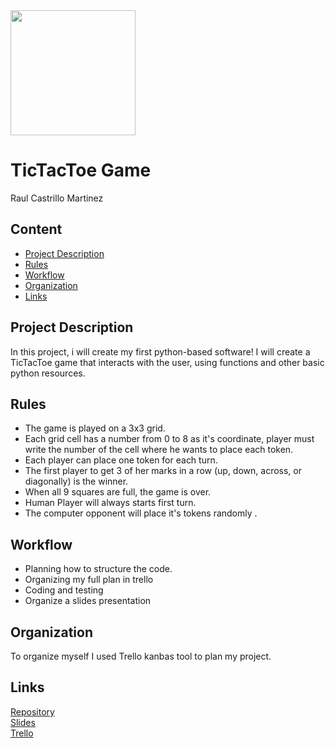 <img src="https://raw.githubusercontent.com/Behzadkhosravifar/TicTacToe/master/src/Tic%20Tac%20Toe/Tic%20Tac%20Toe.ico" width="200"/>

# TicTacToe Game  

Raul Castrillo Martinez

## Content
- [Project Description](#project-description)
- [Rules](#rules)
- [Workflow](#workflow)
- [Organization](#organization)
- [Links](#links)

## Project Description

In this project, i will create my first python-based software!
I will create a TicTacToe game that interacts with the user, using functions and other basic python resources.

## Rules

- The game is played on a 3x3 grid.
- Each grid cell has a number from 0 to 8 as it's coordinate, player must write the number of the cell where he wants to  place each token.
- Each player can place one token for each turn.
- The first player to get 3 of her marks in a row (up, down, across, or diagonally) is the winner.
- When all 9 squares are full, the game is over.
- Human Player will always starts first turn.
- The computer opponent will place it's tokens randomly .

## Workflow

* Planning how to structure the code.
* Organizing my full plan in trello
* Coding and testing
* Organize a slides presentation


## Organization

To organize myself I used Trello kanbas tool to plan my project.


## Links

[Repository](https://github.com/raulcastr/TicTacToe-Game)  
[Slides](https://slides.com/raulcastr/tictactoc)  
[Trello](https://trello.com/b/LIJM1iAw/tic-tac-toe)  

